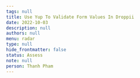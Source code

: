 ```yaml
---
tags: null
title: Use Yup To Validate Form Values In Droppii
date: 2022-10-03
description: null
authors: null
menu: radar
type: null
hide_frontmatter: false
status: Assess
note: null
person: Thanh Pham
---
```


